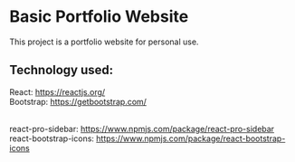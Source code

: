 # Basic Portfolio Website
This project is a portfolio website for personal use.

<h2>Technology used:</h2>

React: https://reactjs.org/ <br>
Bootstrap: https://getbootstrap.com/<br><br>

react-pro-sidebar: https://www.npmjs.com/package/react-pro-sidebar<br>
react-bootstrap-icons: https://www.npmjs.com/package/react-bootstrap-icons<br>